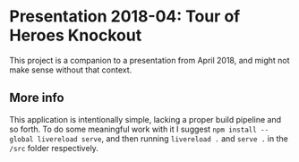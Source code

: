 # Presentation 2018-04: Tour of Heroes Knockout

This project is a companion to a presentation from April 2018, and might not make sense without that context.

## More info

This application is intentionally simple, lacking a proper build pipeline and so forth. To do some meaningful work with it I suggest `npm install --global livereload serve`, and then running `livereload .` and `serve .` in the `/src` folder respectively.

